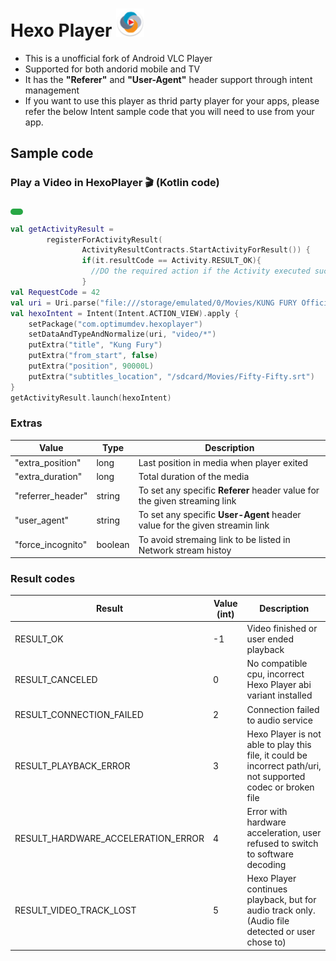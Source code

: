 # Hexo Player <img src="ic_launcher_new_round.webp" width="45" height="45"/>
- This is a unofficial fork of Android VLC Player
- Supported for both andorid mobile and TV
- It has the **"Referer"** and **"User-Agent"** header support through intent management
- If you want to use this player as thrid party player for your apps, please refer the below Intent sample code that you will need to use from your app.

## Sample code

### Play a Video in HexoPlayer 🎬  (Kotlin code)

<!-- Copy Button -->
<button onclick="copyCode()" style="padding: 5px 10px; font-size: 14px; border: none; background: #28a745; color: white; border-radius: 5px; cursor: pointer;"></button>

```kotlin
val getActivityResult =  
        registerForActivityResult(  
                ActivityResultContracts.StartActivityForResult()) {  
                if(it.resultCode == Activity.RESULT_OK){  
                  //DO the required action if the Activity executed successfully  
                }  
val RequestCode = 42  
val uri = Uri.parse("file:///storage/emulated/0/Movies/KUNG FURY Official Movie.mp4")  
val hexoIntent = Intent(Intent.ACTION_VIEW).apply {  
    setPackage("com.optimumdev.hexoplayer")  
    setDataAndTypeAndNormalize(uri, "video/*")  
    putExtra("title", "Kung Fury")  
    putExtra("from_start", false)  
    putExtra("position", 90000L)  
    putExtra("subtitles_location", "/sdcard/Movies/Fifty-Fifty.srt")  
}  
getActivityResult.launch(hexoIntent)  
```

### Extras
| Value | Type | Description
| --- | --- | --- |
| "extra_position" | long | Last position in media when player exited
| "extra_duration" | long | Total duration of the media
| "referrer_header" | string | To set any specific **Referer** header value for the given streaming link
| "user_agent" | string |To set any specific **User-Agent** header value for the given streamin link
| "force_incognito" | boolean | To avoid stremaing link to be listed in Network stream histoy

### Result codes

| Result | Value (int) | Description |
| --- | --- | --- |
| RESULT_OK | -1 	| Video finished or user ended playback
| RESULT_CANCELED | 0 | No compatible cpu, incorrect Hexo Player abi variant installed
| RESULT_CONNECTION_FAILED | 2 | Connection failed to audio service
| RESULT_PLAYBACK_ERROR | 3 | Hexo Player is not able to play this file, it could be incorrect path/uri, not supported codec or broken file
| RESULT_HARDWARE_ACCELERATION_ERROR | 4 | Error with hardware acceleration, user refused to switch to software decoding
| RESULT_VIDEO_TRACK_LOST | 5 | Hexo Player continues playback, but for audio track only. (Audio file detected or user chose to)

